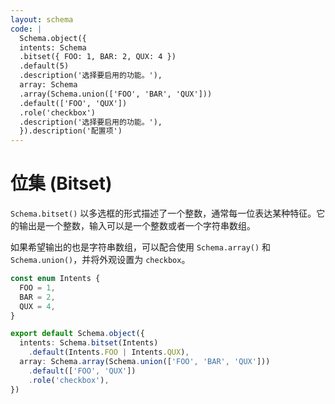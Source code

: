 ```yaml
---
layout: schema
code: |
  Schema.object({
  intents: Schema
  .bitset({ FOO: 1, BAR: 2, QUX: 4 })
  .default(5)
  .description('选择要启用的功能。'),
  array: Schema
  .array(Schema.union(['FOO', 'BAR', 'QUX']))
  .default(['FOO', 'QUX'])
  .role('checkbox')
  .description('选择要启用的功能。'),
  }).description('配置项')
---
```


# 位集 (Bitset)

`Schema.bitset()` 以多选框的形式描述了一个整数，通常每一位表达某种特征。它的输出是一个整数，输入可以是一个整数或者一个字符串数组。

如果希望输出的也是字符串数组，可以配合使用 `Schema.array()` 和 `Schema.union()`，并将外观设置为 `checkbox`。

```ts
const enum Intents {
  FOO = 1,
  BAR = 2,
  QUX = 4,
}

export default Schema.object({
  intents: Schema.bitset(Intents)
    .default(Intents.FOO | Intents.QUX),
  array: Schema.array(Schema.union(['FOO', 'BAR', 'QUX']))
    .default(['FOO', 'QUX'])
    .role('checkbox'),
})
```
